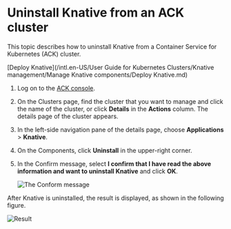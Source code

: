 # Uninstall Knative from an ACK cluster

This topic describes how to uninstall Knative from a Container Service for Kubernetes \(ACK\) cluster.

[Deploy Knative](/intl.en-US/User Guide for Kubernetes Clusters/Knative management/Manage Knative components/Deploy Knative.md)

1.  Log on to the [ACK console](https://cs.console.aliyun.com).

2.  On the Clusters page, find the cluster that you want to manage and click the name of the cluster, or click **Details** in the **Actions** column. The details page of the cluster appears.

3.  In the left-side navigation pane of the details page, choose **Applications** \> **Knative**.

4.  On the Components, click **Uninstall** in the upper-right corner.

5.  In the Confirm message, select **I confirm that I have read the above information and want to uninstall Knative** and click **OK**.

    ![The Conform message](https://static-aliyun-doc.oss-accelerate.aliyuncs.com/assets/img/en-US/3065359951/p48912.png)


After Knative is uninstalled, the result is displayed, as shown in the following figure.

![Result](https://static-aliyun-doc.oss-accelerate.aliyuncs.com/assets/img/en-US/3065359951/p48913.png)

